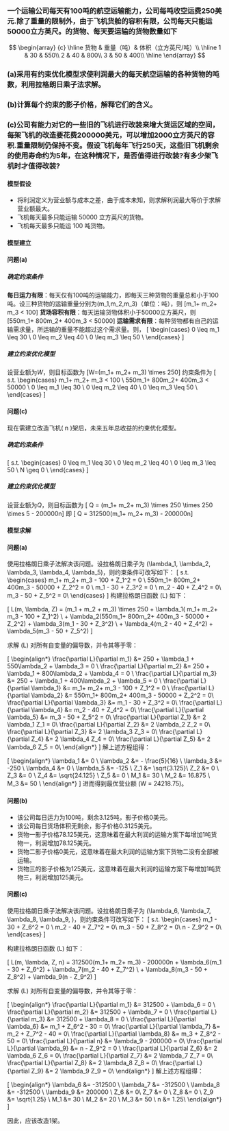 ### 一个运输公司每天有100吨的航空运输能力，公司每吨收空运费250美元.除了重量的限制外，由于飞机货舱的容积有限，公司每天只能运50000立方英尺。的货物、每天要运输的货物数量如下
$$
\begin{array}
{c}
\hline
	货物 & 重量（吨）& 体积（立方英尺/吨）\\
\hline
    1 & 30 & 550\\
    2 & 40 & 800\\
    3 & 50 & 400\\	               
\hline	          
\end{array}
$$  
### (a)采用有约束优化模型求使利润最大的每天航空运输的各种货物的吨数，利用拉格朗日乘子法求解。
### (b)计算每个约束的影子价格，解释它们的含义。
### (c)公司有能力对它的一些旧的飞机进行改装来增大货运区域的空间，每架飞机的改造要花费200000美元，可以增加2000立方英尺的容积.重量限制仍保持不变。假设飞机每年飞行250天，这些旧飞机剩余的使用寿命约为5年，在这种情况下，是否值得进行改装?有多少架飞机时才值得改装?

#### 模型假设
- 将利润定义为营业额与成本之差，由于成本未知，则求解利润最大等价于求解营业额最大。
- 飞机每天最多只能运输 50000 立方英尺的货物。
- 飞机每天最多只能运 100 吨货物。
#### 模型建立
#### 问题(a) 
##### 确定约束条件
**每日运力有限**：每天仅有100吨的运输能力，即每天三种货物的重量总和小于100吨。设三种货物的运输重量分别为\(m_1,m_2,m_3\)（单位：吨），则
\[m_1+ m_2+ m_3 < 100\]
**货场容积有限**：每天运输货物体积小于50000立方英尺，则
\[550m_1+ 800m_2+ 400m_3 < 50000\]
**运输需求有限**：每种货物都有自己的运输需求量，所运输的重量不能超过这个需求量。则，
\[
\begin{cases}
    0 \leq m_1 \leq 30 \\
    0 \leq m_2 \leq 40 \\
    0 \leq m_3 \leq 50 \\
\end{cases}
\]
##### 建立约束优化模型
设营业额为$W$，则目标函数为
\[W=(m_1+ m_2+ m_3) \times 250\]
约束条件为
\[
    s.t.
\begin{cases}
    m_1+ m_2+ m_3 < 100 \\
    550m_1+ 800m_2+ 400m_3 < 50000 \\
    0 \leq m_1 \leq 30 \\
    0 \leq m_2 \leq 40 \\
    0 \leq m_3 \leq 50 \\
\end{cases}
\]
#### 问题(c)
现在需建立改造飞机\( n \)架后，未来五年总收益的约束优化模型。
##### 确定约束条件
\[
    s.t.
\begin{cases}
    0 \leq m_1 \leq 30 \\
    0 \leq m_2 \leq 40 \\
    0 \leq m_3 \leq 50 \\
    N \geq 0 \\
\end{cases}
\]
##### 建立约束优化模型
设营业额为$Q$，则目标函数为
\[ Q = (m_1+ m_2+ m_3) \times 250 \times 250 \times 5 - 200000n\]
即
\[ Q = 312500(m_1+ m_2+ m_3) - 200000n\]

#### 模型求解
#### 问题(a) 
使用拉格朗日乘子法解决该问题。设拉格朗日乘子为 \(\lambda_1, \lambda_2, \lambda_3, \lambda_4, \lambda_5\)，则约束条件可改写如下：
\[
    s.t.
\begin{cases}
    m_1+ m_2+ m_3 - 100 + Z_1^2 = 0 \\
    550m_1+ 800m_2+ 400m_3 - 50000 + Z_2^2 = 0 \\
    m_1 - 30 + Z_3^2 = 0 \\
    m_2 - 40 + Z_4^2 = 0\\
    m_3 - 50 + Z_5^2 = 0\\
\end{cases}
\]
构建拉格朗日函数 \(L\) 如下：

\[
L(m, \lambda, Z) = (m_1 + m_2 + m_3) \times 250 + \lambda_1( m_1+ m_2+ m_3 - 100 + Z_1^2) \\ + \lambda_2(550m_1+ 800m_2+ 400m_3 - 50000 + Z_2^2) + \lambda_3(m_1 - 30 + Z_3^2) \\ + \lambda_4(m_2 - 40 + Z_4^2) + \lambda_5(m_3 - 50 + Z_5^2)
\]

求解 \(L\) 对所有自变量的偏导数，并令其等于零：

\[
\begin{align*}
\frac{\partial L}{\partial m_1} &= 250 + \lambda_1 + 550\lambda_2 + \lambda_3 = 0 \\
\frac{\partial L}{\partial m_2} &= 250 + \lambda_1 + 800\lambda_2 + \lambda_4 = 0 \\
\frac{\partial L}{\partial m_3} &= 250 + \lambda_1 + 400\lambda_2 + \lambda_5 = 0 \\
\frac{\partial L}{\partial \lambda_1} &= m_1+ m_2+ m_3 - 100 + Z_1^2 = 0 \\
\frac{\partial L}{\partial \lambda_2} &= 550m_1+ 800m_2+ 400m_3 - 50000 + Z_2^2 = 0\\
\frac{\partial L}{\partial \lambda_3} &= m_1 - 30 + Z_3^2 = 0\\
\frac{\partial L}{\partial \lambda_4} &= m_2 - 40 + Z_4^2 = 0\\
\frac{\partial L}{\partial \lambda_5} &= m_3 - 50 + Z_5^2 = 0\\
\frac{\partial L}{\partial Z_1} &= 2 \lambda_1 Z_1 = 0\\
\frac{\partial L}{\partial Z_2} &= 2 \lambda_2 Z_2 = 0\\
\frac{\partial L}{\partial Z_3} &= 2 \lambda_3 Z_3 = 0\\
\frac{\partial L}{\partial Z_4} &= 2 \lambda_4 Z_4 = 0\\
\frac{\partial L}{\partial Z_5} &= 2 \lambda_6 Z_5 = 0\\
\end{align*}
\]
解上述方程组得：

\[
\begin{align*}
\lambda_1 &= 0 \\
\lambda_2 &= - \frac{5}{16} \\
\lambda_3 &= -250 \\
\lambda_4 &= 0 \\
\lambda_5 &= -125 \\
Z_1 &= \sqrt{3.125}\\
Z_2 &= 0 \\
Z_3 &= 0 \\
Z_4 &= \sqrt{24.125} \\
Z_5 &= 0 \\
M_1 &= 30 \\
M_2 &= 16.875 \\
M_3 &= 50 \\
\end{align*}
\]
进而得到最优营业额 \(W = 24218.75\)。
#### 问题(b)
- 该公司每日运力为100吨，剩余$3.125$吨，影子价格0美元。
- 该公司每日货场体积无剩余，影子价格$0.3125$美元。
- 货物一影子价格$78.125$美元，这意味着在最大利润的运输方案下每增加$1$吨货物一，利润增加$78.125$美元。
- 货物二影子价格$0$美元，这意味着在最大利润的运输方案下货物二没有全部被运输。
- 货物三的影子价格为$125$美元，这意味着在最大利润的运输方案下每增加$1$吨货物三，利润增加$125$美元。

#### 问题(c)
使用拉格朗日乘子法解决该问题。设拉格朗日乘子为 \(\lambda_6, \lambda_7, \lambda_8, \lambda_9, \)，则约束条件可改写如下：
\[
    s.t.
\begin{cases}
    m_1 - 30 + Z_6^2 = 0 \\
    m_2 - 40 + Z_7^2 = 0\\
    m_3 - 50 + Z_8^2 = 0\\
    n - Z_9^2 = 0\\
\end{cases}
\]

构建拉格朗日函数 \(L\) 如下：

\[
L(m, \lambda, Z, n) = 312500(m_1+ m_2+ m_3) - 200000n + \lambda_6(m_1 - 30 + Z_6^2) + \lambda_7(m_2 - 40 + Z_7^2) \\ + \lambda_8(m_3 - 50 + Z_8^2) + \lambda_9(n - Z_9^2)
\]

求解 \(L\) 对所有自变量的偏导数，并令其等于零：

\[
\begin{align*}
\frac{\partial L}{\partial m_1} &= 312500 + \lambda_6 = 0 \\
\frac{\partial L}{\partial m_2} &= 312500 + \lambda_7 = 0 \\
\frac{\partial L}{\partial m_3} &= 312500 + \lambda_8 = 0 \\
\frac{\partial L}{\partial \lambda_6} &= m_1 + Z_6^2 - 30 = 0\\
\frac{\partial L}{\partial \lambda_7} &= m_2 + Z_7^2 - 40 = 0\\
\frac{\partial L}{\partial \lambda_8} &= m_3 + Z_8^2 - 50 = 0\\
\frac{\partial L}{\partial n} &= \lambda_9 - 200000 = 0\\
\frac{\partial L}{\partial \lambda_9} &= n - Z_9^2 = 0 \\
\frac{\partial L}{\partial Z_6} &= 2 \lambda_6 Z_6 = 0\\
\frac{\partial L}{\partial Z_7} &= 2 \lambda_7 Z_7 = 0\\
\frac{\partial L}{\partial Z_8} &= 2 \lambda_8 Z_8 = 0\\
\frac{\partial L}{\partial Z_9} &= 2 \lambda_9 Z_9 = 0\\
\end{align*}
\]
解上述方程组得：

\[
\begin{align*}
\lambda_6 &= -312500 \\
\lambda_7 &= -312500 \\
\lambda_8 &= -312500 \\
\lambda_9 &= 200000 \\
Z_6 &= 0\\
Z_7 &= 0 \\
Z_8 &= 0 \\
Z_9 &= \sqrt{1.25} \\
M_1 &= 30 \\
M_2 &= 20 \\
M_3 &= 50 \\
n &= 1.25\\
\end{align*}
\]


因此，应该改造1架。